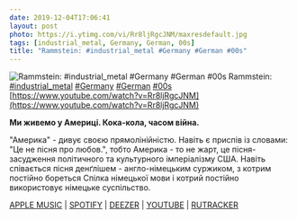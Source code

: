 ```yaml
---
date: 2019-12-04T17:06:41
layout: post
photo: https://i.ytimg.com/vi/Rr8ljRgcJNM/maxresdefault.jpg
tags: [industrial_metal, Germany, German, 00s]
title: "Rammstein: #industrial_metal #Germany #German #00s"
---
```

![Rammstein: #industrial_metal #Germany #German #00s](https://i.ytimg.com/vi/Rr8ljRgcJNM/maxresdefault.jpg)
Rammstein: [#industrial_metal](/tags/#industrial_metal) [#Germany](/tags/#Germany) [#German](/tags/#German) [#00s](/tags/#00s) [https://www.youtube.com/watch?v=Rr8ljRgcJNM](https://www.youtube.com/watch?v=Rr8ljRgcJNM)

__Ми живемо у Америці. Кока-кола, часом війна.__

&quot;Америка&quot; - дивує своєю прямолінійністю. Навіть є приспів із словами: &quot;Це не пісня про любов.&quot;, тобто Америка - то не жарт, це пісня-засудження політичного та культурного імперіалізму США. Навіть співається пісня денґлішем - англо-німецьким суржиком, з котрим постійно бореться Спілка німецької мови і котрий постійно використовує німецьке суспільство.

[APPLE MUSIC](https://music.apple.com/ru/album/reise-reise/1440734479) \| [SPOTIFY](https://open.spotify.com/album/0ZuiwhgXQ1GB8prsPhSHzf) \| [DEEZER](https://www.deezer.com/album/1252916?utm_source=deezer&amp;utm_content=album-1252916&amp;utm_term=1601611822_1575471923&amp;utm_medium=web) \| [YOUTUBE](https://www.youtube.com/playlist?list=PLBzBwYhHpqLIFUTGE_NPdJfwBJd0CxsHP) \| [RUTRACKER](https://rutracker.org/forum/viewtopic.php?t=5732323)